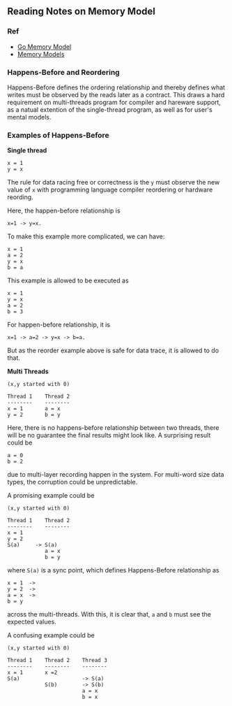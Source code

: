 ## Reading Notes on Memory Model

### Ref

- [Go Memory Model](https://golang.org/ref/mem)
- [Memory Models](https://research.swtch.com/mm)


### Happens-Before and Reordering

Happens-Before defines the ordering relationship and thereby defines what
writes must be observed by the reads later as a contract.  This draws a hard
requirement on multi-threads program for compiler and hareware support, as a
natual extention of the single-thread program, as well as for user's mental
models.

### Examples of Happens-Before

**Single thread**

```
x = 1
y = x
```

The rule for data racing free or correctness is the `y` must observe the new
value of `x` with programming language compiler reordering or hardware reording.

Here, the happen-before relationship is
```
x=1 -> y=x.
```

To make this example more complicated, we can have:

```
x = 1
a = 2
y = x
b = a
```

This example is allowed to be executed as

```
x = 1
y = x
a = 2
b = 3
```

For happen-before relationship, it is

```
x=1 -> a=2 -> y=x -> b=a.
```
But as the reorder example above is safe for data trace, it is allowed to do that.

**Multi Threads**

```
(x,y started with 0)

Thread 1    Thread 2
--------    --------
x = 1       a = x
y = 2       b = y
```

Here, there is no happens-before relationship between two threads, there will be
no guarantee the final results might look like. A surprising result could be
```
a = 0
b = 2
```
due to multi-layer recording happen in the system. For multi-word size data
types, the corruption could be unpredictable.


A promising example could be
```
(x,y started with 0)

Thread 1    Thread 2
--------    --------
x = 1
y = 2
S(a)     -> S(a)
            a = x
            b = y
```
where `S(a)` is a sync point, which defines Happens-Before relationship as

```
x = 1  ->
y = 2  ->
a = x  ->
b = y
```
across the multi-threads. With this, it is clear that, `a` and `b` must see the
expected values.

A confusing example could be
```
(x,y started with 0)

Thread 1    Thread 2    Thread 3
--------    --------    --------
x = 1       x =2
S(a)                    -> S(a)
            S(b)        -> S(b)
                        a = x
                        b = x
```
